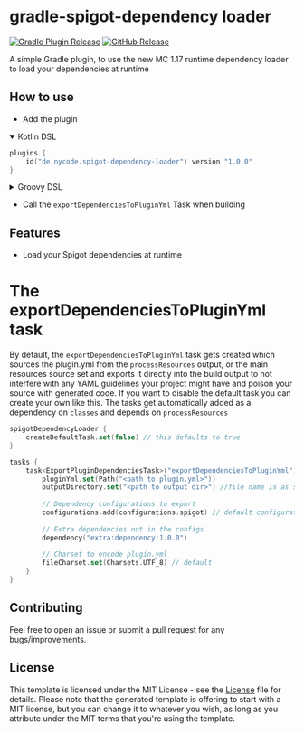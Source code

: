# gradle-spigot-dependency loader

[![Gradle Plugin Release](https://img.shields.io/badge/gradle%20plugin-1.0-blue.svg)](https://plugins.gradle.org/plugin/de.nycode.spigot-dependency-loaderj) [![GitHub Release](https://img.shields.io/github/release/jetbrains/gradle-intellij-plugin.svg)](https://github.com/NyCodeGHG/gradle-spigot-dependency-loaderreleases)

A simple Gradle plugin, to use the new MC 1.17 runtime dependency loader to load your dependencies at runtime

## How to use

- Add the plugin

<details open>
  <summary>Kotlin DSL</summary>

```kotlin
plugins {
    id("de.nycode.spigot-dependency-loader") version "1.0.0"
}
```

</details>

<details>
  <summary>Groovy DSL</summary>

```groovy
plugins {
    id "de.nycode.spigot-dependency-loader" version "1.0.0"
}
```

</details>

- Call the `exportDependenciesToPluginYml` Task when building

## Features

- Load your Spigot dependencies at runtime

# The exportDependenciesToPluginYml task

By default, the `exportDependenciesToPluginYml` task gets created which sources the plugin.yml from
the `processResources` output, or the main resources source set and exports it directly into the build output to not
interfere with any YAML guidelines your project might have and poison your source with generated code. If you want to
disable the default task you can create your own like this.
The tasks get automatically added as a dependency on `classes` and depends on `processResources`

```kotlin
spigotDependencyLoader {
    createDefaultTask.set(false) // this defaults to true
}

tasks {
    task<ExportPluginDependenciesTask>("exportDependenciesToPluginYml") {
        pluginYml.set(Path("<path to plugin.yml>"))
        outputDirectory.set("<path to output dir>") //file name is as specified above
        
        // Dependency configurations to export
        configurations.add(configurations.spigot) // default configuration
        
        // Extra dependencies not in the configs
        dependency("extra:dependency:1.0.0")
        
        // Charset to encode plugin.yml
        fileCharset.set(Charsets.UTF_8) // default
    }
}
```

## Contributing

Feel free to open an issue or submit a pull request for any bugs/improvements.

## License

This template is licensed under the MIT License - see the [License](LICENSE) file for details. Please note that the
generated template is offering to start with a MIT license, but you can change it to whatever you wish, as long as you
attribute under the MIT terms that you're using the template. 
